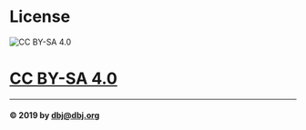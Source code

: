 # License
![CC BY-SA 4.0](https://mirrors.creativecommons.org/presskit/buttons/88x31/png/by-sa.png)
# [CC BY-SA 4.0](https://creativecommons.org/licenses/by-sa/4.0/)
-----
#### &copy; 2019 by dbj@dbj.org
